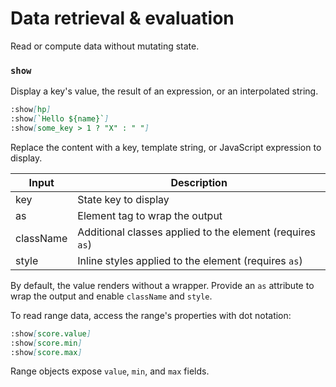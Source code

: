 # Data retrieval & evaluation

Read or compute data without mutating state.

### `show`

Display a key's value, the result of an expression, or an interpolated string.

```md
:show[hp]
:show[`Hello ${name}`]
:show[some_key > 1 ? "X" : " "]
```

Replace the content with a key, template string, or JavaScript expression to display.

| Input     | Description                                               |
| --------- | --------------------------------------------------------- |
| key       | State key to display                                      |
| as        | Element tag to wrap the output                            |
| className | Additional classes applied to the element (requires `as`) |
| style     | Inline styles applied to the element (requires `as`)      |

By default, the value renders without a wrapper. Provide an `as` attribute
to wrap the output and enable `className` and `style`.

To read range data, access the range's properties with dot notation:

```md
:show[score.value]
:show[score.min]
:show[score.max]
```

Range objects expose `value`, `min`, and `max` fields.
